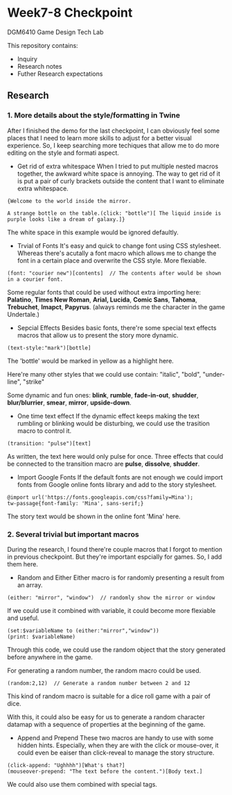 # Week7-8 Checkpoint

DGM6410 Game Design Tech Lab

This repository contains:


-  Inquiry
-  Research notes
-  Futher Research expectations

## Research
### 1. More details about the style/formatting in Twine
After I finished the demo for the last checkpoint, I can obviously feel some places that I need to learn more skills to adjust for a better visual experience. So, I keep searching more techiques that allow me to do more editing on the style and formati aspect.

- Get rid of extra whitespace
When I tried to put multiple nested macros together, the awkward white space is annoying. The way to get rid of it is put a pair of curly brackets outside the content that I want to eliminate extra whitespace.
```
{Welcome to the world inside the mirror.

A strange bottle on the table.(click: "bottle")[ The liquid inside is purple looks like a dream of galaxy.]}
```
The white space in this example would be ignored defaultly.

- Trvial of Fonts
It's easy and quick to change font using CSS stylesheet. Whereas there's acutally a font macro which allows me to change the font in a certain place and overwrite the CSS style. More flexiable.
```
(font: "courier new")[contents]  // The contents after would be shown in a courier font.
```
Some regular fonts that could be used without extra importing here: **Palatino**, **Times New Roman**, **Arial, Lucida**, **Comic Sans**, **Tahoma**, **Trebuchet**, **Imapct**, **Papyrus**. (always reminds me the character in the game Undertale.)

- Sepcial Effects
Besides basic fonts, there're some special text effects macros that allow us to present the story more dynamic.
```
(text-style:"mark")[bottle]
```
The 'bottle' would be marked in yellow as a highlight here.

Here're many other styles that we could use contain: "italic", "bold", "under-line", "strike"

Some dynamic and fun ones: **blink**, **rumble**, **fade-in-out**, **shudder**, **blur/blurrier**, **smear**, **mirror**, **upside-down**.

- One time text effect
If the dynamic effect keeps making the text rumbling or blinking would be disturbing, we could use the trasition macro to control it.
```
(transition: "pulse")[text]
```
As written, the text here would only pulse for once. Three effects that could be connected to the transition macro are **pulse**, **dissolve**, **shudder**.

- Import Google Fonts
If the default fonts are not enough we could import fonts from Google online fonts library and add to the story stylesheet.
```
@import url('https://fonts.googleapis.com/css?family=Mina');
tw-passage{font-family: 'Mina', sans-serif;}
```
The story text would be shown in the online font 'Mina' here.

### 2. Several trivial but important macros
During the research, I found there're couple macros that I forgot to mention in previous checkpoint. But they're important espcially for games. So, I add them here.

 - Random and Either
 Either macro is for randomly presenting a result from an array.
 ```
 (either: "mirror", "window")  // randomly show the mirror or window
 ```
If we could use it combined with variable, it could become more flexiable and useful.
```
(set:$variableName to (either:"mirror","window"))
(print: $variableName)
```
Through this code, we could use the random object that the story generated before anywhere in the game.

For generating a random number, the random macro could be used. 
```
(random:2,12)  // Generate a random number between 2 and 12
```
This kind of random macro is suitable for a dice roll game with a pair of dice.

With this, it could also be easy for us to generate a random character datamap with a sequence of properties at the beginning of the game.

 - Append and Prepend
 These two macros are handy to use with some hidden hints. Especially, when they are with the click or mouse-over, it could even be eaiser than click-reveal to manage the story structure.
 ```
 (click-append: "Ughhhh")[What's that?]
 (mouseover-prepend: "The text before the content.")[Body text.]
 ```
 We could also use them combined with special tags.

